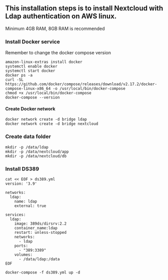 ## This installation steps is to install Nextcloud with Ldap authentication on AWS linux.

Minimum 4GB RAM, 8GB RAM is recommended  

### Install Docker service
Remember to change the docker compose version

```
amazon-linux-extras install docker
systemctl enable docker
systemctl start docker
docker ps -a
curl -SL https://github.com/docker/compose/releases/download/v2.17.2/docker-compose-linux-x86_64 -o /usr/local/bin/docker-compose
chmod +x /usr/local/bin/docker-compose
docker-compose --version
```

#### Create Docker network

```
docker network create -d bridge ldap
docker network create -d bridge nextcloud
```

### Create data folder

```
mkdir -p /data/ldap
mkdir -p /data/nextcloud/app
mkdir -p /data/nextcloud/db
```

### Install DS389

```
cat << EOF > ds389.yml
version: '3.9'

networks:
  ldap:
    name: ldap
    external: true
    
services:
  ldap:
    image: 389ds/dirsrv:2.2
    container_name:ldap
    restart: unless-stopped
    networks:
      - ldap
    ports:
      - "389:3389"
    volumes:
      - /data/ldap:/data
EOF
```

```
docker-compose -f ds389.yml up -d
```
